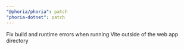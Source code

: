 ```yaml
---
"@phoria/phoria": patch
"phoria-dotnet": patch
---
```


Fix build and runtime errors when running Vite outside of the web app directory
